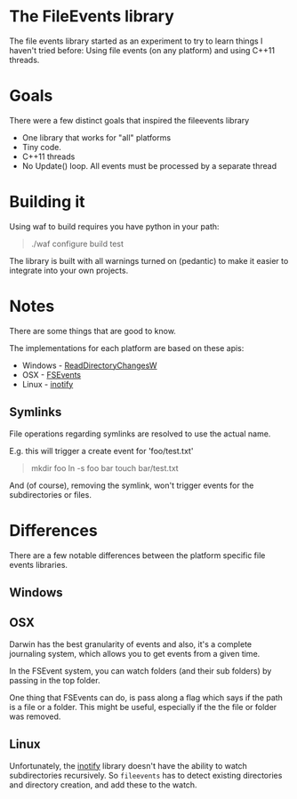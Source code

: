 
The FileEvents library
======================

The file events library started as an experiment to try to learn things I haven't tried before:
Using file events (on any platform) and using C++11 threads.

Goals
=====

There were a few distinct goals that inspired the fileevents library

* One library that works for "all" platforms
* Tiny code.
* C++11 threads
* No Update() loop. All events must be processed by a separate thread


Building it
===========

Using waf to build requires you have python in your path:
> ./waf configure build test

The library is built with all warnings turned on (pedantic) to make
it easier to integrate into your own projects.
 


Notes
=====

There are some things that are good to know.

The implementations for each platform are based on these apis:
* Windows - [ReadDirectoryChangesW](http://msdn.microsoft.com/en-us/library/windows/desktop/aa365465(v=vs.85).aspx)
* OSX - [FSEvents](https://developer.apple.com/library/mac/documentation/Darwin/Reference/FSEvents_Ref/Reference/reference.html)
* Linux - [inotify](http://perkamon.alioth.debian.org/online/man7/inotify.7.php)

Symlinks
--------

File operations regarding symlinks are resolved to use the actual name.

E.g. this will trigger a create event for 'foo/test.txt'
> mkdir foo
> ln -s foo bar
> touch bar/test.txt

And (of course), removing the symlink, won't trigger events for the subdirectories or files.


Differences
===========

There are a few notable differences between the platform specific file events libraries.

Windows
-------



OSX
------

Darwin has the best granularity of events and also, it's a complete
journaling system, which allows you to get events from a given time.

In the FSEvent system, you can watch folders (and their sub folders)
by passing in the top folder.  


One thing that FSEvents can do, is pass along a flag which says if the path is a file or a folder.
This might be useful, especially if the the file or folder was removed.


Linux
-----

Unfortunately, the [inotify](http://perkamon.alioth.debian.org/online/man7/inotify.7.php) library
doesn't have the ability to watch subdirectories recursively. So ``fileevents`` has to detect
existing directories and directory creation, and add these to the watch.
 